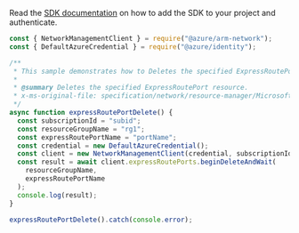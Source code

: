 Read the [SDK documentation](https://github.com/Azure/azure-sdk-for-js/blob/%40azure%2Farm-network_27.0.0/sdk/network/arm-network/README.md) on how to add the SDK to your project and authenticate.

```javascript
const { NetworkManagementClient } = require("@azure/arm-network");
const { DefaultAzureCredential } = require("@azure/identity");

/**
 * This sample demonstrates how to Deletes the specified ExpressRoutePort resource.
 *
 * @summary Deletes the specified ExpressRoutePort resource.
 * x-ms-original-file: specification/network/resource-manager/Microsoft.Network/stable/2021-05-01/examples/ExpressRoutePortDelete.json
 */
async function expressRoutePortDelete() {
  const subscriptionId = "subid";
  const resourceGroupName = "rg1";
  const expressRoutePortName = "portName";
  const credential = new DefaultAzureCredential();
  const client = new NetworkManagementClient(credential, subscriptionId);
  const result = await client.expressRoutePorts.beginDeleteAndWait(
    resourceGroupName,
    expressRoutePortName
  );
  console.log(result);
}

expressRoutePortDelete().catch(console.error);
```
